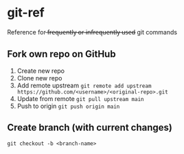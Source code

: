# git-ref
Reference for  ̶f̶r̶e̶q̶u̶e̶n̶t̶l̶y̶ ̶o̶r̶ ̶i̶n̶f̶r̶e̶q̶u̶e̶n̶t̶l̶y̶ ̶u̶s̶e̶d̶  git commands

## Fork own repo on GitHub

1. Create new repo
2. Clone new repo
3. Add remote upstream ```git remote add upstream https://github.com/<username>/<original-repo>.git```
4. Update from remote ```git pull upstream main```
5. Push to origin ```git push origin main```

## Create branch (with current changes)

```git checkout -b <branch-name>```
